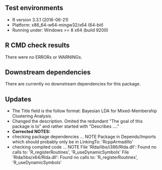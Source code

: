 ## Test environments
* R version 3.3.1 (2016-06-21)
* Platform: x86_64-w64-mingw32/x64 (64-bit)
* Running under: Windows >= 8 x64 (build 9200)

## R CMD check results
There were no ERRORs or WARNINGs. 

## Downstream dependencies
There are currently no downstream dependencies for this package.

## Updates
* The Title field is the follow format: Bayesian LDA for Mixed-Membership Clustering Analysis.
* Changed the description. Omited the redundant "The goal of this package is to" and rather started with "Describes ...."
* **Corrected NOTES:**
* checking package dependencies ... NOTE
Package in Depends/Imports which should probably only be in LinkingTo: 'RcppArmadillo'
* checking compiled code ... NOTE
File 'Rlda/libs/i386/Rlda.dll':
  Found no calls to: 'R_registerRoutines', 'R_useDynamicSymbols'
File 'Rlda/libs/x64/Rlda.dll':
  Found no calls to: 'R_registerRoutines', 'R_useDynamicSymbols'

